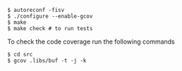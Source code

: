 ```
$ autoreconf -fisv
$ ./configure --enable-gcov
$ make
$ make check # to run tests
```

To check the code coverage run the following commands
```
$ cd src
$ gcov .libs/buf -t -j -k
```
